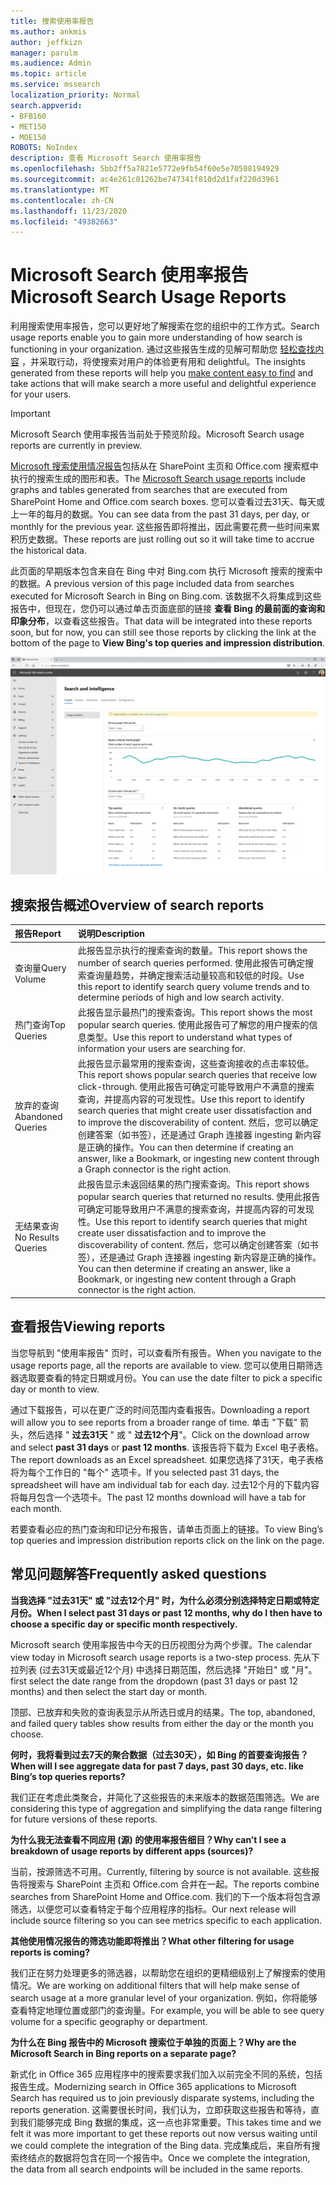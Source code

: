 ```yaml
---
title: 搜索使用率报告
ms.author: ankmis
author: jeffkizn
manager: parulm
ms.audience: Admin
ms.topic: article
ms.service: mssearch
localization_priority: Normal
search.appverid:
- BFB160
- MET150
- MOE150
ROBOTS: NoIndex
description: 查看 Microsoft Search 使用率报告
ms.openlocfilehash: 5bb2ff5a7821e5772e9fb54f60e5e70508194929
ms.sourcegitcommit: ac4e261c01262be747341f810d2d1faf220d3961
ms.translationtype: MT
ms.contentlocale: zh-CN
ms.lasthandoff: 11/23/2020
ms.locfileid: "49382663"
---
```

# <a name="microsoft-search-usage-reports"></a><span data-ttu-id="7fd1d-103">Microsoft Search 使用率报告</span><span class="sxs-lookup"><span data-stu-id="7fd1d-103">Microsoft Search Usage Reports</span></span>

<span data-ttu-id="7fd1d-104">利用搜索使用率报告，您可以更好地了解搜索在您的组织中的工作方式。</span><span class="sxs-lookup"><span data-stu-id="7fd1d-104">Search usage reports enable you to gain more understanding of how search is functioning in your organization.</span></span> <span data-ttu-id="7fd1d-105">通过这些报告生成的见解可帮助您 [轻松查找内容](https://docs.microsoft.com/microsoftsearch/make-content-easy-to-find) ，并采取行动，将使搜索对用户的体验更有用和 delightful。</span><span class="sxs-lookup"><span data-stu-id="7fd1d-105">The insights generated from these reports will help you [make content easy to find](https://docs.microsoft.com/microsoftsearch/make-content-easy-to-find) and take actions that will make search a more useful and delightful experience for your users.</span></span>

> [!IMPORTANT]
> <span data-ttu-id="7fd1d-106">Microsoft Search 使用率报告当前处于预览阶段。</span><span class="sxs-lookup"><span data-stu-id="7fd1d-106">Microsoft Search usage reports are currently in preview.</span></span>

<span data-ttu-id="7fd1d-107">[Microsoft 搜索使用情况报告](https://admin.microsoft.com/Adminportal/Home?#/MicrosoftSearch/insights)包括从在 SharePoint 主页和 Office.com 搜索框中执行的搜索生成的图形和表。</span><span class="sxs-lookup"><span data-stu-id="7fd1d-107">The [Microsoft Search usage reports](https://admin.microsoft.com/Adminportal/Home?#/MicrosoftSearch/insights) include graphs and tables generated from searches that are executed from SharePoint Home and Office.com search boxes.</span></span> <span data-ttu-id="7fd1d-108">您可以查看过去31天、每天或上一年的每月的数据。</span><span class="sxs-lookup"><span data-stu-id="7fd1d-108">You can see data from the past 31 days, per day, or monthly for the previous year.</span></span> <span data-ttu-id="7fd1d-109">这些报告即将推出，因此需要花费一些时间来累积历史数据。</span><span class="sxs-lookup"><span data-stu-id="7fd1d-109">These reports are just rolling out so it will take time to accrue the historical data.</span></span>

<span data-ttu-id="7fd1d-110">此页面的早期版本包含来自在 Bing 中对 Bing.com 执行 Microsoft 搜索的搜索中的数据。</span><span class="sxs-lookup"><span data-stu-id="7fd1d-110">A previous version of this page included data from searches executed for Microsoft Search in Bing on Bing.com.</span></span> <span data-ttu-id="7fd1d-111">该数据不久将集成到这些报告中，但现在，您仍可以通过单击页面底部的链接 **查看 Bing 的最前面的查询和印象分布**，以查看这些报告。</span><span class="sxs-lookup"><span data-stu-id="7fd1d-111">That data will be integrated into these reports soon, but for now, you can still see those reports by clicking the link at the bottom of the page to **View Bing's top queries and impression distribution**.</span></span>

![搜索使用率报告仪表板](media/usage-reports/usage_reports_v2.png)

## <a name="overview-of-search-reports"></a><span data-ttu-id="7fd1d-113">搜索报告概述</span><span class="sxs-lookup"><span data-stu-id="7fd1d-113">Overview of search reports</span></span>

|<span data-ttu-id="7fd1d-114">**报告**</span><span class="sxs-lookup"><span data-stu-id="7fd1d-114">**Report**</span></span>|<span data-ttu-id="7fd1d-115">**说明**</span><span class="sxs-lookup"><span data-stu-id="7fd1d-115">**Description**</span></span>|
|:-----|:-----|
|<span data-ttu-id="7fd1d-116">查询量</span><span class="sxs-lookup"><span data-stu-id="7fd1d-116">Query Volume</span></span>|<span data-ttu-id="7fd1d-117">此报告显示执行的搜索查询的数量。</span><span class="sxs-lookup"><span data-stu-id="7fd1d-117">This report shows the number of search queries performed.</span></span> <span data-ttu-id="7fd1d-118">使用此报告可确定搜索查询量趋势，并确定搜索活动量较高和较低的时段。</span><span class="sxs-lookup"><span data-stu-id="7fd1d-118">Use this report to identify search query volume trends and to determine periods of high and low search activity.</span></span>|
|<span data-ttu-id="7fd1d-119">热门查询</span><span class="sxs-lookup"><span data-stu-id="7fd1d-119">Top Queries</span></span>|<span data-ttu-id="7fd1d-120">此报告显示最热门的搜索查询。</span><span class="sxs-lookup"><span data-stu-id="7fd1d-120">This report shows the most popular search queries.</span></span> <span data-ttu-id="7fd1d-121">使用此报告可了解您的用户搜索的信息类型。</span><span class="sxs-lookup"><span data-stu-id="7fd1d-121">Use this report to understand what types of information your users are searching for.</span></span>|
|<span data-ttu-id="7fd1d-122">放弃的查询</span><span class="sxs-lookup"><span data-stu-id="7fd1d-122">Abandoned Queries</span></span>|<span data-ttu-id="7fd1d-123">此报告显示最常用的搜索查询，这些查询接收的点击率较低。</span><span class="sxs-lookup"><span data-stu-id="7fd1d-123">This report shows popular search queries that receive low click-through.</span></span> <span data-ttu-id="7fd1d-124">使用此报告可确定可能导致用户不满意的搜索查询，并提高内容的可发现性。</span><span class="sxs-lookup"><span data-stu-id="7fd1d-124">Use this report to identify search queries that might create user dissatisfaction and to improve the discoverability of content.</span></span> <span data-ttu-id="7fd1d-125">然后，您可以确定创建答案（如书签），还是通过 Graph 连接器 ingesting 新内容是正确的操作。</span><span class="sxs-lookup"><span data-stu-id="7fd1d-125">You can then determine if creating an answer, like a Bookmark, or ingesting new content through a Graph connector is the right action.</span></span>|
|<span data-ttu-id="7fd1d-126">无结果查询</span><span class="sxs-lookup"><span data-stu-id="7fd1d-126">No Results Queries</span></span>|<span data-ttu-id="7fd1d-127">此报告显示未返回结果的热门搜索查询。</span><span class="sxs-lookup"><span data-stu-id="7fd1d-127">This report shows popular search queries that returned no results.</span></span> <span data-ttu-id="7fd1d-128">使用此报告可确定可能导致用户不满意的搜索查询，并提高内容的可发现性。</span><span class="sxs-lookup"><span data-stu-id="7fd1d-128">Use this report to identify search queries that might create user dissatisfaction and to improve the discoverability of content.</span></span> <span data-ttu-id="7fd1d-129">然后，您可以确定创建答案（如书签），还是通过 Graph 连接器 ingesting 新内容是正确的操作。</span><span class="sxs-lookup"><span data-stu-id="7fd1d-129">You can then determine if creating an answer, like a Bookmark, or ingesting new content through a Graph connector is the right action.</span></span>|

## <a name="viewing-reports"></a><span data-ttu-id="7fd1d-130">查看报告</span><span class="sxs-lookup"><span data-stu-id="7fd1d-130">Viewing reports</span></span>

<span data-ttu-id="7fd1d-131">当您导航到 "使用率报告" 页时，可以查看所有报告。</span><span class="sxs-lookup"><span data-stu-id="7fd1d-131">When you navigate to the usage reports page, all the reports are available to view.</span></span> <span data-ttu-id="7fd1d-132">您可以使用日期筛选器选取要查看的特定日期或月份。</span><span class="sxs-lookup"><span data-stu-id="7fd1d-132">You can use the date filter to pick a specific day or month to view.</span></span>

<span data-ttu-id="7fd1d-133">通过下载报告，可以在更广泛的时间范围内查看报告。</span><span class="sxs-lookup"><span data-stu-id="7fd1d-133">Downloading a report will allow you to see reports from a broader range of time.</span></span> <span data-ttu-id="7fd1d-134">单击 "下载" 箭头，然后选择 " **过去31天** " 或 " **过去12个月**"。</span><span class="sxs-lookup"><span data-stu-id="7fd1d-134">Click on the download arrow and select **past 31 days** or **past 12 months**.</span></span> <span data-ttu-id="7fd1d-135">该报告将下载为 Excel 电子表格。</span><span class="sxs-lookup"><span data-stu-id="7fd1d-135">The report downloads as an Excel spreadsheet.</span></span> <span data-ttu-id="7fd1d-136">如果您选择了31天，电子表格将为每个工作日的 "每个" 选项卡。</span><span class="sxs-lookup"><span data-stu-id="7fd1d-136">If you selected past 31 days, the spreadsheet will have am individual tab for each day.</span></span> <span data-ttu-id="7fd1d-137">过去12个月的下载内容将每月包含一个选项卡。</span><span class="sxs-lookup"><span data-stu-id="7fd1d-137">The past 12 months download will have a tab for each month.</span></span>

<span data-ttu-id="7fd1d-138">若要查看必应的热门查询和印记分布报告，请单击页面上的链接。</span><span class="sxs-lookup"><span data-stu-id="7fd1d-138">To view Bing’s top queries and impression distribution reports click on the link on the page.</span></span>

## <a name="frequently-asked-questions"></a><span data-ttu-id="7fd1d-139">常见问题解答</span><span class="sxs-lookup"><span data-stu-id="7fd1d-139">Frequently asked questions</span></span>

<span data-ttu-id="7fd1d-140">**当我选择 "过去31天" 或 "过去12个月" 时，为什么必须分别选择特定日期或特定月份。**</span><span class="sxs-lookup"><span data-stu-id="7fd1d-140">**When I select past 31 days or past 12 months, why do I then have to choose a specific day or specific month respectively.**</span></span>

<span data-ttu-id="7fd1d-141">Microsoft search 使用率报告中今天的日历视图分为两个步骤。</span><span class="sxs-lookup"><span data-stu-id="7fd1d-141">The calendar view today in Microsoft search usage reports is a two-step process.</span></span> <span data-ttu-id="7fd1d-142">先从下拉列表 (过去31天或最近12个月) 中选择日期范围，然后选择 "开始日" 或 "月"。</span><span class="sxs-lookup"><span data-stu-id="7fd1d-142">first select the date range from the dropdown (past 31 days or past 12 months) and then select the start day or month.</span></span>

<span data-ttu-id="7fd1d-143">顶部、已放弃和失败的查询表显示从所选日或月的结果。</span><span class="sxs-lookup"><span data-stu-id="7fd1d-143">The top, abandoned, and failed query tables show results from either the day or the month you choose.</span></span>

<span data-ttu-id="7fd1d-144">**何时，我将看到过去7天的聚合数据（过去30天），如 Bing 的首要查询报告？**</span><span class="sxs-lookup"><span data-stu-id="7fd1d-144">**When will I see aggregate data for past 7 days, past 30 days, etc. like Bing’s top queries reports?**</span></span>

<span data-ttu-id="7fd1d-145">我们正在考虑此类聚合，并简化了这些报告的未来版本的数据范围筛选。</span><span class="sxs-lookup"><span data-stu-id="7fd1d-145">We are considering this type of aggregation and simplifying the data range filtering for future versions of these reports.</span></span>

<span data-ttu-id="7fd1d-146">**为什么我无法查看不同应用 (源) 的使用率报告细目？**</span><span class="sxs-lookup"><span data-stu-id="7fd1d-146">**Why can’t I see a breakdown of usage reports by different apps (sources)?**</span></span>

<span data-ttu-id="7fd1d-147">当前，按源筛选不可用。</span><span class="sxs-lookup"><span data-stu-id="7fd1d-147">Currently, filtering by source is not available.</span></span> <span data-ttu-id="7fd1d-148">这些报告将搜索与 SharePoint 主页和 Office.com 合并在一起。</span><span class="sxs-lookup"><span data-stu-id="7fd1d-148">The reports combine searches from SharePoint Home and Office.com.</span></span> <span data-ttu-id="7fd1d-149">我们的下一个版本将包含源筛选，以便您可以查看特定于每个应用程序的指标。</span><span class="sxs-lookup"><span data-stu-id="7fd1d-149">Our next release will include source filtering so you can see metrics specific to each application.</span></span>

<span data-ttu-id="7fd1d-150">**其他使用情况报告的筛选功能即将推出？**</span><span class="sxs-lookup"><span data-stu-id="7fd1d-150">**What other filtering for usage reports is coming?**</span></span>

<span data-ttu-id="7fd1d-151">我们正在努力处理更多的筛选器，以帮助您在组织的更精细级别上了解搜索的使用情况。</span><span class="sxs-lookup"><span data-stu-id="7fd1d-151">We are working on additional filters that will help make sense of search usage at a more granular level of your organization.</span></span> <span data-ttu-id="7fd1d-152">例如，你将能够查看特定地理位置或部门的查询量。</span><span class="sxs-lookup"><span data-stu-id="7fd1d-152">For example, you will be able to see query volume for a specific geography or department.</span></span>

<span data-ttu-id="7fd1d-153">**为什么在 Bing 报告中的 Microsoft 搜索位于单独的页面上？**</span><span class="sxs-lookup"><span data-stu-id="7fd1d-153">**Why are the Microsoft Search in Bing reports on a separate page?**</span></span>

<span data-ttu-id="7fd1d-154">新式化 in Office 365 应用程序中的搜索要求我们加入以前完全不同的系统，包括报告生成。</span><span class="sxs-lookup"><span data-stu-id="7fd1d-154">Modernizing search in Office 365 applications to Microsoft Search has required us to join previously disparate systems, including the reports generation.</span></span> <span data-ttu-id="7fd1d-155">这需要很长时间，我们认为，立即获取这些报告和等待，直到我们能够完成 Bing 数据的集成，这一点也非常重要。</span><span class="sxs-lookup"><span data-stu-id="7fd1d-155">This takes time and we felt it was more important to get these reports out now versus waiting until we could complete the integration of the Bing data.</span></span> <span data-ttu-id="7fd1d-156">完成集成后，来自所有搜索终结点的数据将包含在同一个报告中。</span><span class="sxs-lookup"><span data-stu-id="7fd1d-156">Once we complete the integration, the data from all search endpoints will be included in the same reports.</span></span>

